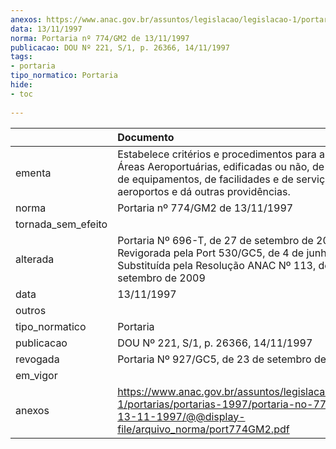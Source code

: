 ```yaml
---
anexos: https://www.anac.gov.br/assuntos/legislacao/legislacao-1/portarias/portarias-1997/portaria-no-774-gm2-de-13-11-1997/@@display-file/arquivo_norma/port774GM2.pdf
data: 13/11/1997
norma: Portaria nº 774/GM2 de 13/11/1997
publicacao: DOU Nº 221, S/1, p. 26366, 14/11/1997
tags:
- portaria
tipo_normatico: Portaria
hide: 
- toc 
 
---
```


|                    | Documento                                                                                                                                                                                                 |
|:-------------------|:----------------------------------------------------------------------------------------------------------------------------------------------------------------------------------------------------------|
| ementa             | Estabelece critérios e procedimentos para a utilização de Áreas Aeroportuárias, edificadas ou não, de instalações, de equipamentos, de facilidades e de serviços nos aeroportos e dá outras providências. |
| norma              | Portaria nº 774/GM2 de 13/11/1997                                                                                                                                                                         |
| tornada_sem_efeito |                                                                                                                                                                                                           |
| alterada           | Portaria Nº 696-T, de 27 de setembro de 2002; Revigorada pela Port 530/GC5, de 4 de junho de 2003; Substituída pela Resolução ANAC Nº 113, de 22 de setembro de 2009                                      |
| data               | 13/11/1997                                                                                                                                                                                                |
| outros             |                                                                                                                                                                                                           |
| tipo_normatico     | Portaria                                                                                                                                                                                                  |
| publicacao         | DOU Nº 221, S/1, p. 26366, 14/11/1997                                                                                                                                                                     |
| revogada           | Portaria Nº 927/GC5, de 23 de setembro de 2009                                                                                                                                                            |
| em_vigor           |                                                                                                                                                                                                           |
| anexos             | https://www.anac.gov.br/assuntos/legislacao/legislacao-1/portarias/portarias-1997/portaria-no-774-gm2-de-13-11-1997/@@display-file/arquivo_norma/port774GM2.pdf                                           |
